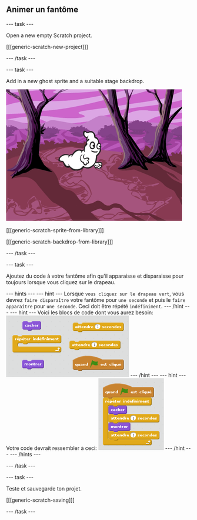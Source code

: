 ## Animer un fantôme

\--- task \---

Open a new empty Scratch project.

[[[generic-scratch-new-project]]]

\--- /task \---

\--- task \---

Add in a new ghost sprite and a suitable stage backdrop.

![screenshot](images/ghost-ghost.png)

[[[generic-scratch-sprite-from-library]]]

[[[generic-scratch-backdrop-from-library]]]

\--- /task \---

\--- task \---

Ajoutez du code à votre fantôme afin qu'il apparaisse et disparaisse pour toujours lorsque vous cliquez sur le drapeau.

\--- hints \--- \--- hint \--- Lorsque `vous cliquez sur le drapeau vert`, vous devrez `faire disparaître` votre fantôme pour `une seconde` et puis le `faire apparaître` pour `une seconde`. Ceci doit être répété `indéfiniment`. \--- /hint \--- \--- hint \--- Voici les blocs de code dont vous aurez besoin: ![screenshot](images/ghost-appear-blocks.png) \--- /hint \--- \--- hint \--- Votre code devrait ressembler à ceci: ![screenshot](images/ghost-appear-code.png) \--- /hint \--- \--- /hints \---

\--- /task \---

\--- task \---

Teste et sauvegarde ton projet.

[[[generic-scratch-saving]]]

\--- /task \---